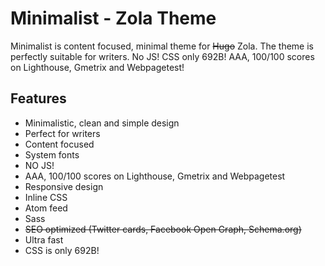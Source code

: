 # Minimalist - Zola Theme

Minimalist is content focused, minimal theme for ~~Hugo~~ Zola. The theme is perfectly
suitable for writers. No JS! CSS only 692B! AAA, 100/100 scores on Lighthouse,
Gmetrix and Webpagetest!


## Features

+ Minimalistic, clean and simple design
+ Perfect for writers
+ Content focused
+ System fonts
+ NO JS!
+ AAA, 100/100 scores on Lighthouse, Gmetrix and Webpagetest
+ Responsive design
+ Inline CSS
+ Atom feed
+ Sass
+ ~~SEO optimized (Twitter cards, Facebook Open Graph, Schema.org)~~
+ Ultra fast
+ CSS is only 692B!
